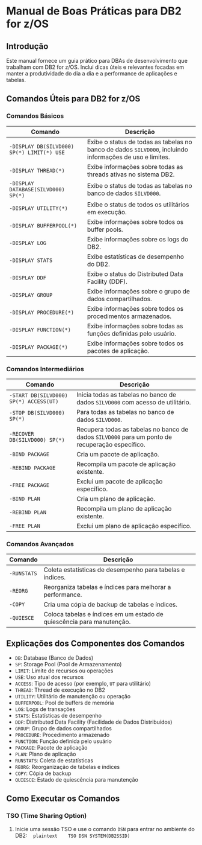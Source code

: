
# Manual de Boas Práticas para DB2 for z/OS

## Introdução

Este manual fornece um guia prático para DBAs de desenvolvimento que trabalham com DB2 for z/OS. Inclui dicas úteis e relevantes focadas em manter a produtividade do dia a dia e a performance de aplicações e tabelas.

## Comandos Úteis para DB2 for z/OS

### Comandos Básicos

| Comando | Descrição |
|---------|-----------|
| `-DISPLAY DB(SILVD000) SP(*) LIMIT(*) USE` | Exibe o status de todas as tabelas no banco de dados `SILVD000`, incluindo informações de uso e limites. |
| `-DISPLAY THREAD(*)` | Exibe informações sobre todas as threads ativas no sistema DB2. |
| `-DISPLAY DATABASE(SILVD000) SP(*)` | Exibe o status de todas as tabelas no banco de dados `SILVD000`. |
| `-DISPLAY UTILITY(*)` | Exibe o status de todos os utilitários em execução. |
| `-DISPLAY BUFFERPOOL(*)` | Exibe informações sobre todos os buffer pools. |
| `-DISPLAY LOG` | Exibe informações sobre os logs do DB2. |
| `-DISPLAY STATS` | Exibe estatísticas de desempenho do DB2. |
| `-DISPLAY DDF` | Exibe o status do Distributed Data Facility (DDF). |
| `-DISPLAY GROUP` | Exibe informações sobre o grupo de dados compartilhados. |
| `-DISPLAY PROCEDURE(*)` | Exibe informações sobre todos os procedimentos armazenados. |
| `-DISPLAY FUNCTION(*)` | Exibe informações sobre todas as funções definidas pelo usuário. |
| `-DISPLAY PACKAGE(*)` | Exibe informações sobre todos os pacotes de aplicação. |

### Comandos Intermediários

| Comando | Descrição |
|---------|-----------|
| `-START DB(SILVD000) SP(*) ACCESS(UT)` | Inicia todas as tabelas no banco de dados `SILVD000` com acesso de utilitário. |
| `-STOP DB(SILVD000) SP(*)` | Para todas as tabelas no banco de dados `SILVD000`. |
| `-RECOVER DB(SILVD000) SP(*)` | Recupera todas as tabelas no banco de dados `SILVD000` para um ponto de recuperação específico. |
| `-BIND PACKAGE` | Cria um pacote de aplicação. |
| `-REBIND PACKAGE` | Recompila um pacote de aplicação existente. |
| `-FREE PACKAGE` | Exclui um pacote de aplicação específico. |
| `-BIND PLAN` | Cria um plano de aplicação. |
| `-REBIND PLAN` | Recompila um plano de aplicação existente. |
| `-FREE PLAN` | Exclui um plano de aplicação específico. |

### Comandos Avançados

| Comando | Descrição |
|---------|-----------|
| `-RUNSTATS` | Coleta estatísticas de desempenho para tabelas e índices. |
| `-REORG` | Reorganiza tabelas e índices para melhorar a performance. |
| `-COPY` | Cria uma cópia de backup de tabelas e índices. |
| `-QUIESCE` | Coloca tabelas e índices em um estado de quiescência para manutenção. |

## Explicações dos Componentes dos Comandos

- `DB`: Database (Banco de Dados)
- `SP`: Storage Pool (Pool de Armazenamento)
- `LIMIT`: Limite de recursos ou operações
- `USE`: Uso atual dos recursos
- `ACCESS`: Tipo de acesso (por exemplo, `UT` para utilitário)
- `THREAD`: Thread de execução no DB2
- `UTILITY`: Utilitário de manutenção ou operação
- `BUFFERPOOL`: Pool de buffers de memória
- `LOG`: Logs de transações
- `STATS`: Estatísticas de desempenho
- `DDF`: Distributed Data Facility (Facilidade de Dados Distribuídos)
- `GROUP`: Grupo de dados compartilhados
- `PROCEDURE`: Procedimento armazenado
- `FUNCTION`: Função definida pelo usuário
- `PACKAGE`: Pacote de aplicação
- `PLAN`: Plano de aplicação
- `RUNSTATS`: Coleta de estatísticas
- `REORG`: Reorganização de tabelas e índices
- `COPY`: Cópia de backup
- `QUIESCE`: Estado de quiescência para manutenção

## Como Executar os Comandos

### TSO (Time Sharing Option)

1. Inicie uma sessão TSO e use o comando `DSN` para entrar no ambiente do DB2:
   ```plaintext
   TSO DSN SYSTEM(DB2SSID)
   ```
